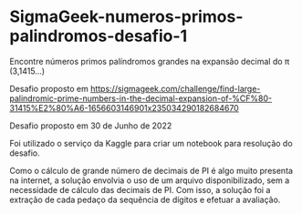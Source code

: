 # SigmaGeek-numeros-primos-palindromos-desafio-1
Encontre números primos palíndromos grandes na expansão decimal do π (3,1415…)

Desafio proposto em https://sigmageek.com/challenge/find-large-palindromic-prime-numbers-in-the-decimal-expansion-of-%CF%80-31415%E2%80%A6-1656603146901x235034290182684670

Desafio proposto em 30 de Junho de 2022

Foi utilizado o serviço da Kaggle para criar um notebook para resolução do desafio.

Como o cálculo de grande número de decimais de PI é algo muito presenta na internet, a solução envolvia o uso de um arquivo disponibilizado, sem a necessidade de cálculo das decimais de PI. Com isso, a solução foi a extração de cada pedaço da sequência de dígitos e efetuar a avaliação.
